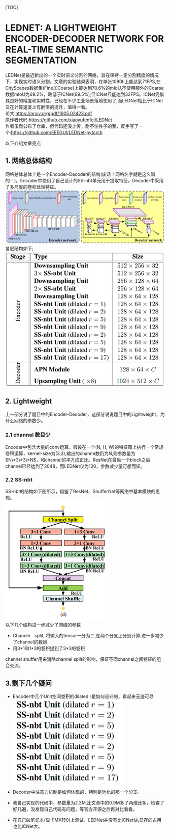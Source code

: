 [TOC]
# LEDNET: A LIGHTWEIGHT ENCODER-DECODER NETWORK FOR REAL-TIME SEMANTIC SEGMENTATION
LEDNet是最近新出的一个实时语义分割的网络，旨在保持一定分割精度的情况下，实现实时语义分割。文章的实验结果表明，在单张1080ti上能达到71FPS,在CityScapes数据集(Fine加Coarse)上能达到70.6%的mIoU,不使用额外的Coarse数据mIoU为69.2%，略低于ICNet(69.5%),但ICNet只能达到32FPS。ICNet凭借其良好的精度和实时性，已经在不少工业场景落地使用了,而LEDNet相比于ICNet又在计算速度上有翻倍的提升，值得一看。  
论文:https://arxiv.org/pdf/1905.02423.pdf  
原作者代码:https://github.com/xiaoyufenfei/LEDNet  
作者虽然公布了仓库，但代码还没上传，耐不住性子的我，反手写了一个:https://github.com/EEEGUI/LEDNet-pytorch

以下介绍文章亮点
## 1. 网络总体结构
网络总体总体上是一个Encoder-Decoder的结构(废话！网络名字就是这么叫的！)。Encoder中使用了自己设计的SS-nbt单元用于提取特征，Decoder中采用了多尺度的卷积处理特征。
![](https://raw.githubusercontent.com/EEEGUI/ImageBed/master/img/fig_003.png)  
各层结构如下;
![](https://raw.githubusercontent.com/EEEGUI/ImageBed/master/img/fig_004.png)  


## 2. Lightweight
上一部分说了题目中的Encoder-Decoder，这部分说说题目中的Lightweight，为什么网络的参数少。
### 2.1 channel 数目少
Encoder中包含大量的conv运算。假设在一个(N, H, W)的特征图上执行一个常规卷积运算，kernel-size为(3,3),输出的channe数仍为N,则参数量为$N\*3\*3\*N$，和channel的平方成正比。ResNet在最后一个block之后channel已经达到了2048，而LEDNet仅为128，参数减少量可想而知。

### 2.2 SS-nbt
SS-nbt的结构如下图所示，借鉴了ResNet、ShufferNet等网络中基本模块的思想。  
![](https://raw.githubusercontent.com/EEEGUI/ImageBed/master/img/fig_00100.png)  
以下几个结构进一步减少了网络的参数
- Channle　split, 将输入的tensor一分为二,在两个分支上分别计算,进一步减少了channel的数目
- 用3\*1和1\*3的卷积提到了3\*3的卷积

channel shuffer用来消除channel split的影响，保证不同channel之间特征的组合交流。

## 3.剩下几个疑问
- Encoder中几个Unit空洞卷积的dilated r是如何设计的，看起来无迹可寻
![](https://raw.githubusercontent.com/EEEGUI/ImageBed/master/img/fig_006.png)  

- Decoder中注意力机制是如何体现的，特别是池化的那一个分支。
- 我自己实现的代码中，参数量为2.3M,比文章中的0.9M多了两倍还多，检查了好几遍，没发现自己代码有问题，等官方开源之后再对比看看。
- 在自己破笔记本(显卡MX150)上测试，LEDNet并没有比ICNet快,显存的占用也比ICNet大。


